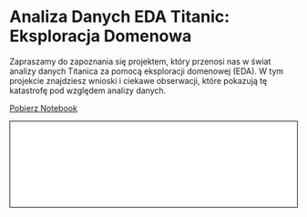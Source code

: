 # Analiza Danych EDA Titanic: Eksploracja Domenowa

Zapraszamy do zapoznania się projektem, który przenosi nas w świat analizy danych Titanica za pomocą eksploracji domenowej (EDA). W tym projekcie znajdziesz wnioski i ciekawe obserwacji, które pokazują tę katastrofę pod względem analizy danych.

<a href="titanic.ipynb" class="md-button md-button--primary">Pobierz Notebook</a>

<iframe
    id="content"
    src="titanic.html"
    width="100%"
    style="border:1px solid black;overflow:hidden;"
></iframe>
<script>
function resizeIframeToFitContent(iframe) {
    iframe.style.height = (iframe.contentWindow.document.documentElement.scrollHeight + 50) + "px";
    iframe.contentDocument.body.style["overflow"] = 'hidden';
}
window.addEventListener('load', function() {
    var iframe = document.getElementById('content');
    resizeIframeToFitContent(iframe);
});
window.addEventListener('resize', function() {
    var iframe = document.getElementById('content');
    resizeIframeToFitContent(iframe);
});
</script>
